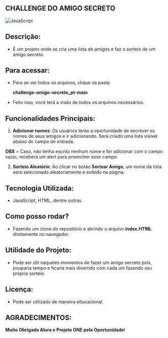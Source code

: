 ## CHALLENGE DO AMIGO SECRETO 
![JavaScript](https://img.shields.io/badge/javascript-%23323330.svg?style=for-the-badge&logo=javascript&logoColor=%23F7DF1E)


##  Descrição:
* É um projeto onde se cria uma lista de amigos e faz o sorteio de um amigo secreto.

## Para acessar:
* Para se ver todos os arquivos, clique na pasta
   
    **challenge-amigo-secreto_pt-main**
* Feito isso, você terá a visão de todos os arquivos necessários.

## Funcionalidades Principais:
1. **Adicionar nomes**: Os usuários terão a oportunidade de escrever os nomes de seus amigos e ir adicionando. Será criado uma lista visível abaixo do campo de entrada.

**OBS** = Caso, não tenha escrito nenhum nome e for adicionar com o campo vazio, receberá um alert para preencher esse campo.

2. **Sorteio Aleatório**: Ao clicar no botão **Sortear Amigo**, um nome da lista será selecionado aleatoriamente e exibido na página.

## Tecnologia Utilizada:
* JavaScript, HTML, dentre outras.

## Como posso rodar?
* Fazendo um clone do repositório e abrindo o arquivo **index.HTML** diretamente no navegador.

## Utilidade do Projeto:
* Pode ser útil naqueles momentos de fazer um amigo secreto pois, pouparia tempo e ficaria mais divertido com cada um fazendo seu próprio sorteio.

## Licença:
* Pode ser utilizado de maneira educacional.

## AGRADECIMENTOS:
 **Muito Obrigada Alura e Projeto ONE pela Oportunidade**!
